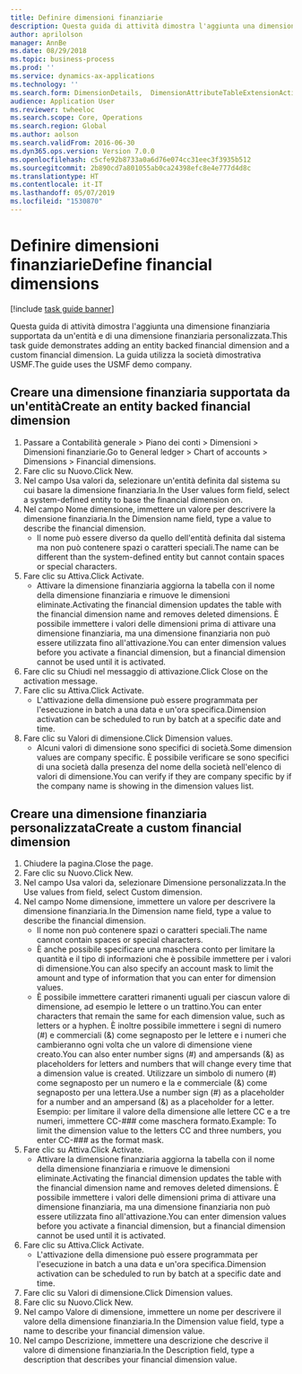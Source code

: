```yaml
---
title: Definire dimensioni finanziarie
description: Questa guida di attività dimostra l'aggiunta una dimensione finanziaria supportata da un'entità e di una dimensione finanziaria personalizzata.
author: aprilolson
manager: AnnBe
ms.date: 08/29/2018
ms.topic: business-process
ms.prod: ''
ms.service: dynamics-ax-applications
ms.technology: ''
ms.search.form: DimensionDetails,  DimensionAttributeTableExtensionActivate, DimensionValueDetails
audience: Application User
ms.reviewer: twheeloc
ms.search.scope: Core, Operations
ms.search.region: Global
ms.author: aolson
ms.search.validFrom: 2016-06-30
ms.dyn365.ops.version: Version 7.0.0
ms.openlocfilehash: c5cfe92b8733a0a6d76e074cc31eec3f3935b512
ms.sourcegitcommit: 2b890cd7a801055ab0ca24398efc8e4e777d4d8c
ms.translationtype: HT
ms.contentlocale: it-IT
ms.lasthandoff: 05/07/2019
ms.locfileid: "1530870"
---
```

# <a name="define-financial-dimensions"></a><span data-ttu-id="b7553-103">Definire dimensioni finanziarie</span><span class="sxs-lookup"><span data-stu-id="b7553-103">Define financial dimensions</span></span>

[!include [task guide banner](../../includes/task-guide-banner.md)]

<span data-ttu-id="b7553-104">Questa guida di attività dimostra l'aggiunta una dimensione finanziaria supportata da un'entità e di una dimensione finanziaria personalizzata.</span><span class="sxs-lookup"><span data-stu-id="b7553-104">This task guide demonstrates adding an entity backed financial dimension and a custom financial dimension.</span></span>  <span data-ttu-id="b7553-105">La guida utilizza la società dimostrativa USMF.</span><span class="sxs-lookup"><span data-stu-id="b7553-105">The guide uses the USMF demo company.</span></span>


## <a name="create-an-entity-backed-financial-dimension"></a><span data-ttu-id="b7553-106">Creare una dimensione finanziaria supportata da un'entità</span><span class="sxs-lookup"><span data-stu-id="b7553-106">Create an entity backed financial dimension</span></span>
1. <span data-ttu-id="b7553-107">Passare a Contabilità generale > Piano dei conti > Dimensioni > Dimensioni finanziarie.</span><span class="sxs-lookup"><span data-stu-id="b7553-107">Go to General ledger > Chart of accounts > Dimensions > Financial dimensions.</span></span>
2. <span data-ttu-id="b7553-108">Fare clic su Nuovo.</span><span class="sxs-lookup"><span data-stu-id="b7553-108">Click New.</span></span>
3. <span data-ttu-id="b7553-109">Nel campo Usa valori da, selezionare un'entità definita dal sistema su cui basare la dimensione finanziaria.</span><span class="sxs-lookup"><span data-stu-id="b7553-109">In the User values form field, select a system-defined entity to base the financial dimension on.</span></span> 
4. <span data-ttu-id="b7553-110">Nel campo Nome dimensione, immettere un valore per descrivere la dimensione finanziaria.</span><span class="sxs-lookup"><span data-stu-id="b7553-110">In the Dimension name field, type a value to describe the financial dimension.</span></span>
    * <span data-ttu-id="b7553-111">Il nome può essere diverso da quello dell'entità definita dal sistema ma non può contenere spazi o caratteri speciali.</span><span class="sxs-lookup"><span data-stu-id="b7553-111">The name can be different than the system-defined entity but cannot contain spaces or special characters.</span></span>  
5. <span data-ttu-id="b7553-112">Fare clic su Attiva.</span><span class="sxs-lookup"><span data-stu-id="b7553-112">Click Activate.</span></span>
    * <span data-ttu-id="b7553-113">Attivare la dimensione finanziaria aggiorna la tabella con il nome della dimensione finanziaria e rimuove le dimensioni eliminate.</span><span class="sxs-lookup"><span data-stu-id="b7553-113">Activating the financial dimension updates the table with the financial dimension name and removes deleted dimensions.</span></span> <span data-ttu-id="b7553-114">È possibile immettere i valori delle dimensioni prima di attivare una dimensione finanziaria, ma una dimensione finanziaria non può essere utilizzata fino all'attivazione.</span><span class="sxs-lookup"><span data-stu-id="b7553-114">You can enter dimension values before you activate a financial dimension, but a financial dimension cannot be used until it is activated.</span></span>  
6. <span data-ttu-id="b7553-115">Fare clic su Chiudi nel messaggio di attivazione.</span><span class="sxs-lookup"><span data-stu-id="b7553-115">Click Close on the activation message.</span></span>
7. <span data-ttu-id="b7553-116">Fare clic su Attiva.</span><span class="sxs-lookup"><span data-stu-id="b7553-116">Click Activate.</span></span>
    * <span data-ttu-id="b7553-117">L'attivazione della dimensione può essere programmata per l'esecuzione in batch a una data e un'ora specifica.</span><span class="sxs-lookup"><span data-stu-id="b7553-117">Dimension activation can be scheduled to run by batch at a specific date and time.</span></span>  
8. <span data-ttu-id="b7553-118">Fare clic su Valori di dimensione.</span><span class="sxs-lookup"><span data-stu-id="b7553-118">Click Dimension values.</span></span>
    * <span data-ttu-id="b7553-119">Alcuni valori di dimensione sono specifici di società.</span><span class="sxs-lookup"><span data-stu-id="b7553-119">Some dimension values are company specific.</span></span> <span data-ttu-id="b7553-120">È possibile verificare se sono specifici di una società dalla presenza del nome della società nell'elenco di valori di dimensione.</span><span class="sxs-lookup"><span data-stu-id="b7553-120">You can verify if they are company specific by if the company name is showing in the dimension values list.</span></span>  

## <a name="create-a-custom-financial-dimension"></a><span data-ttu-id="b7553-121">Creare una dimensione finanziaria personalizzata</span><span class="sxs-lookup"><span data-stu-id="b7553-121">Create a custom financial dimension</span></span>
1. <span data-ttu-id="b7553-122">Chiudere la pagina.</span><span class="sxs-lookup"><span data-stu-id="b7553-122">Close the page.</span></span>
2. <span data-ttu-id="b7553-123">Fare clic su Nuovo.</span><span class="sxs-lookup"><span data-stu-id="b7553-123">Click New.</span></span>
3. <span data-ttu-id="b7553-124">Nel campo Usa valori da, selezionare Dimensione personalizzata.</span><span class="sxs-lookup"><span data-stu-id="b7553-124">In the Use values from field, select Custom dimension.</span></span>
4. <span data-ttu-id="b7553-125">Nel campo Nome dimensione, immettere un valore per descrivere la dimensione finanziaria.</span><span class="sxs-lookup"><span data-stu-id="b7553-125">In the Dimension name field, type a value to describe the financial dimension.</span></span>
    * <span data-ttu-id="b7553-126">Il nome non può contenere spazi o caratteri speciali.</span><span class="sxs-lookup"><span data-stu-id="b7553-126">The name cannot contain spaces or special characters.</span></span>  
    * <span data-ttu-id="b7553-127">È anche possibile specificare una maschera conto per limitare la quantità e il tipo di informazioni che è possibile immettere per i valori di dimensione.</span><span class="sxs-lookup"><span data-stu-id="b7553-127">You can also specify an account mask to limit the amount and type of information that you can enter for dimension values.</span></span>   
    * <span data-ttu-id="b7553-128">È possibile immettere caratteri rimanenti uguali per ciascun valore di dimensione, ad esempio le lettere o un trattino.</span><span class="sxs-lookup"><span data-stu-id="b7553-128">You can enter characters that remain the same for each dimension value, such as letters or a hyphen.</span></span> <span data-ttu-id="b7553-129">È inoltre possibile immettere i segni di numero (#) e commerciali (&) come segnaposto per le lettere e i numeri che cambieranno ogni volta che un valore di dimensione viene creato.</span><span class="sxs-lookup"><span data-stu-id="b7553-129">You can also enter number signs (#) and ampersands (&) as placeholders for letters and numbers that will change every time that a dimension value is created.</span></span> <span data-ttu-id="b7553-130">Utilizzare un simbolo di numero (#) come segnaposto per un numero e la e commerciale (&) come segnaposto per una lettera.</span><span class="sxs-lookup"><span data-stu-id="b7553-130">Use a number sign (#) as a placeholder for a number and an ampersand (&) as a placeholder for a letter.</span></span>  <span data-ttu-id="b7553-131">Esempio: per limitare il valore della dimensione alle lettere CC e a tre numeri, immettere CC-### come maschera formato.</span><span class="sxs-lookup"><span data-stu-id="b7553-131">Example: To limit the dimension value to the letters CC and three numbers, you enter CC-### as the format mask.</span></span>  
5. <span data-ttu-id="b7553-132">Fare clic su Attiva.</span><span class="sxs-lookup"><span data-stu-id="b7553-132">Click Activate.</span></span>
    * <span data-ttu-id="b7553-133">Attivare la dimensione finanziaria aggiorna la tabella con il nome della dimensione finanziaria e rimuove le dimensioni eliminate.</span><span class="sxs-lookup"><span data-stu-id="b7553-133">Activating the financial dimension updates the table with the financial dimension name and removes deleted dimensions.</span></span> <span data-ttu-id="b7553-134">È possibile immettere i valori delle dimensioni prima di attivare una dimensione finanziaria, ma una dimensione finanziaria non può essere utilizzata fino all'attivazione.</span><span class="sxs-lookup"><span data-stu-id="b7553-134">You can enter dimension values before you activate a financial dimension, but a financial dimension cannot be used until it is activated.</span></span>  
6. <span data-ttu-id="b7553-135">Fare clic su Attiva.</span><span class="sxs-lookup"><span data-stu-id="b7553-135">Click Activate.</span></span>
    * <span data-ttu-id="b7553-136">L'attivazione della dimensione può essere programmata per l'esecuzione in batch a una data e un'ora specifica.</span><span class="sxs-lookup"><span data-stu-id="b7553-136">Dimension activation can be scheduled to run by batch at a specific date and time.</span></span>  
7. <span data-ttu-id="b7553-137">Fare clic su Valori di dimensione.</span><span class="sxs-lookup"><span data-stu-id="b7553-137">Click Dimension values.</span></span>
8. <span data-ttu-id="b7553-138">Fare clic su Nuovo.</span><span class="sxs-lookup"><span data-stu-id="b7553-138">Click New.</span></span>
9. <span data-ttu-id="b7553-139">Nel campo Valore di dimensione, immettere un nome per descrivere il valore della dimensione finanziaria.</span><span class="sxs-lookup"><span data-stu-id="b7553-139">In the Dimension value field, type a name to describe your financial dimension value.</span></span>
10. <span data-ttu-id="b7553-140">Nel campo Descrizione, immettere una descrizione che descrive il valore di dimensione finanziaria.</span><span class="sxs-lookup"><span data-stu-id="b7553-140">In the Description field, type a description that describes your financial dimension value.</span></span>

